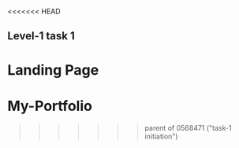 <<<<<<< HEAD
## Level-1 task 1

Landing Page
=======
# My-Portfolio
>>>>>>> parent of 0568471 ("task-1 initiation")

